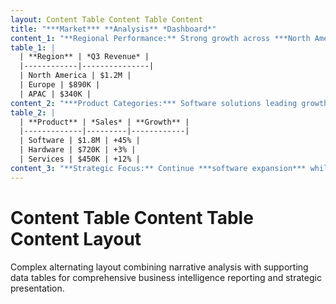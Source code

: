 ```yaml
---
layout: Content Table Content Table Content
title: "***Market*** **Analysis** *Dashboard*"
content_1: "**Regional Performance:** Strong growth across ***North America*** and *Europe* with ___emerging opportunities___ in Asia-Pacific markets."
table_1: |
  | **Region** | *Q3 Revenue* |
  |------------|---------------|
  | North America | $1.2M |
  | Europe | $890K |
  | APAC | $340K |
content_2: "***Product Categories:*** Software solutions leading growth with **45% increase** while ___hardware sales___ remain stable at current levels."
table_2: |
  | **Product** | *Sales* | **Growth** |
  |-------------|---------|------------|
  | Software | $1.8M | +45% |
  | Hardware | $720K | +3% |
  | Services | $450K | +12% |
content_3: "**Strategic Focus:** Continue ***software expansion*** while exploring *new markets* and ___partnership opportunities___ for sustained growth trajectory."
---
```


# Content Table Content Table Content Layout

Complex alternating layout combining narrative analysis with supporting data tables for comprehensive business intelligence reporting and strategic presentation.